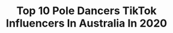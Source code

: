 ---
title: Top 10 Pole Dancers TikTok Influencers In Australia In 2020
description: >-
  Find top pole dancers TikTok influencers in Australia in 2020. Most popular hashtags: #fyp #poledancing #polefitness #dancer.
platform: TikTok
hits: 9
text_top: Analyze the top-rated TikTok profiles on inBeat.
text_bottom: inBeat holds 9 TikTok influencers like this in Australia for you to collaborate.
profiles:
  - username: "angelique_ent"
    fullname: >-
      Angelique Brown
    bio: >-
      Pole Dancer 🤸‍♀️ Aussie 🇦🇺 Instagram @Angelique_entertainment
    location: "Australia"
    followers: 23500
    engagement: 867
    commentsToLikes: 0.031721
    id: ckcjlndghejd60j23rfuc5luj
    verified: false
    hashtags: "#heels, #polefitness, #bodypositivity, #photography"
  - username: "cherri_polecat"
    fullname: >-
      cherri_polecat
    bio: >-
      GC, Australia 🇦🇺 Pole dancer 💃🏻 Here to have a good time 👌
    location: "Australia"
    followers: 15400
    engagement: 659
    commentsToLikes: 0.023377
    id: ckb0s3boshlvp0j238vvpi1m4
    verified: false
    hashtags: "#dancer, #throwback, #fitness, #fyp"
  - username: "ria.sangria"
    fullname: >-
      Ria Sangria
    bio: >-
      IG : Ria.sangria | Currenty shadow-banned here | Find me on IG Bye Tiktok 👋🏼
    location: "Australia"
    followers: 14300
    engagement: 1086
    commentsToLikes: 0.055059
    id: ckbl1is68ycro0j23rcmdvv2i
    verified: false
    hashtags: "#bird, #exoticpole, #poledancer, #danceonapole"
  - username: "theroseann"
    fullname: >-
      R Ann Gould
    bio: >-
      Exotic dancer and acrobat👽🏹
    location: "Australia"
    followers: 3284
    engagement: 529
    commentsToLikes: 0.027225
    id: ckb0xzwlzmxpb0j23hggu5zoq
    verified: false
    hashtags: "#poledancer, #acrobat, #shoes, #acrobatics"
  - username: "aspen_springg"
    fullname: >-
      🌺 ASPEN SPRING 🌺
    bio: >-
      Blocked from posting go follow my Instagram for updates and videos 🌞🏳️‍🌈
    location: "Australia"
    followers: 21700
    engagement: 1024
    commentsToLikes: 0.012326
    id: ckb9ofg33ith40j23517sym2z
    verified: false
    hashtags: "#egirls, #poledancer, #pole, #fitness"
  - username: "voddy_barbie"
    fullname: >-
      Lozzy
    bio: >-
      Welcome to ✨poletok ✨ 21 Australia 100k?
    location: "Australia"
    followers: 96000
    engagement: 1912
    commentsToLikes: 0.011912
    id: ckcdyc3pxgkh50j23uwbfhrtj
    verified: false
    hashtags: "#poledance, #poledancing, #fyp, #fitness"
  - username: "gorjessss"
    fullname: >-
      Jessie Qua
    bio: >-
      Insta📸 Gorjess1xx Snap 👻 Gorjessxx1 Facey 😊 private
    location: "Australia"
    followers: 3137
    engagement: 419
    commentsToLikes: 0.029280
    id: ckd6gw89x98r90j23fluarg0n
    verified: false
    hashtags: "#adventure, #fyp, #poledancing, #dancing"
  - username: "justjakk"
    fullname: >-
      jakrose
    bio: >-
      she / her 🇦🇺 vegan dancer
    location: "Australia"
    followers: 19800
    engagement: 1080
    commentsToLikes: 0.017287
    id: ckbfc8k144tvj0j23w766tezp
    verified: false
    hashtags: "#perth, #cat, #foryou, #fyp"
  - username: "sabrina.the.vegan.witch"
    fullname: >-
      Sabrina M
    bio: >-
      Welcome to my weird (but great) life Ig: @Sabrina.the.vegan.witch
    location: "Australia"
    followers: 3185
    engagement: 311
    commentsToLikes: 0.030630
    id: ck87tz87v4b7h0j781c784zjy
    verified: false
    hashtags: "#4u, #fy, #foryou, #foryoupage"
---